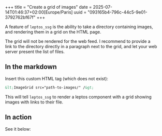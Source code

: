 +++
title = "Create a grid of images"
date = 2025-07-14T01:46:37+02:00[Europe/Paris]
uuid = "093165b4-796c-44c5-9e01-3792762bf67f"
+++

A feature of `leptos_ssg` is the ability to take a directory containing images, and rendering them in a grid on the HTML page.

The grid will not be rendered for the web feed. I recommend to provide a link to the directory directly in a paragraph next to the grid, and let your web server present the list of files.

## In the markdown

Insert this custom HTML tag (which does not exist):

```html
&lt;ImageGrid src="path-to-images/" /&gt;
```

This will tell `leptos_ssg` to render a leptos component with a grid showing images with links to their file.

## In action

See it below:

<ImageGrid src="logos/" />
